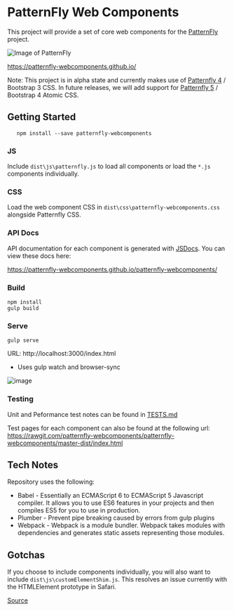# PatternFly Web Components
This project will provide a set of core web components for the [PatternFly](https://www.patternfly.org) project.

![Image of PatternFly](https://raw.githubusercontent.com/patternfly-webcomponents/patternfly-webcomponents/master/icons/patternfly-webcomponents.png)

https://patternfly-webcomponents.github.io/

Note: This project is in alpha state and currently makes use of [Patternfly 4](https://github.com/patternfly/patternfly) / Bootstrap 3 CSS. In future releases, we will add support for [Patternfly 5](https://github.com/patternfly/patternfly-css) / Bootstrap 4 Atomic CSS.

## Getting Started
```
   npm install --save patternfly-webcomponents
```

### JS
Include `dist\js\patternfly.js` to load all components or load the `*.js` components individually.

### CSS
Load the web component CSS in `dist\css\patternfly-webcomponents.css` alongside Patternfly CSS.

### API Docs
API documentation for each component is generated with [JSDocs](http://usejsdoc.org/). You can view these docs here:

https://patternfly-webcomponents.github.io/patternfly-webcomponents/

### Build
    npm install
    gulp build
### Serve
    gulp serve
URL: http://localhost:3000/index.html
* Uses gulp watch and browser-sync

![image](https://cloud.githubusercontent.com/assets/12733153/20062925/69b80140-a4d3-11e6-87d7-b2f523b1b869.png)

### Testing
Unit and Peformance test notes can be found in [TESTS.md](TESTS.md)

Test pages for each component can also be found at the following url:
https://rawgit.com/patternfly-webcomponents/patternfly-webcomponents/master-dist/index.html

## Tech Notes
Repository uses the following:

* Babel - Essentially an ECMAScript 6 to ECMAScript 5 Javascript compiler. It allows you to use ES6 features in your projects and then compiles ES5 for you to use in production.
* Plumber - Prevent pipe breaking caused by errors from gulp plugins
* Webpack - Webpack is a module bundler. Webpack takes modules with dependencies and generates static assets representing those modules.

## Gotchas
If you choose to include components individually, you will also want to include `dist\js\customElementShim.js`. This resolves an issue currently with the HTMLElement prototype in Safari.

[Source](https://github.com/babel/babel/issues/1548)
